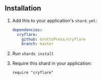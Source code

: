## Installation

1. Add this to your application's `shard.yml`:

   ```yaml
   dependencies:
     cryflare:
       github: GrottoPress/cryflare
       branch: master
   ```

1. Run `shards install`

1. Require this shard in your application:

   ```crystal
   require "cryflare"
   ```

